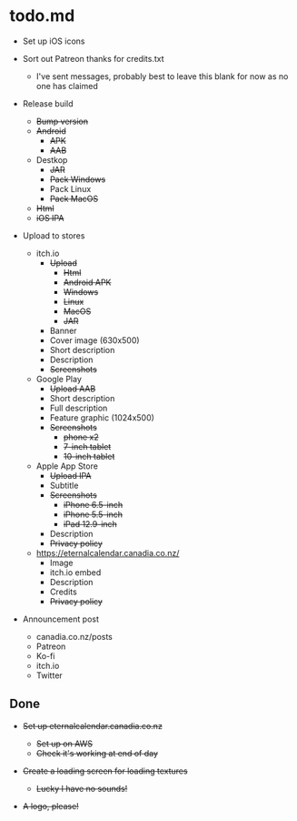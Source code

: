 # todo.md

  + Set up iOS icons

  + Sort out Patreon thanks for credits.txt
      - I've sent messages, probably best to leave this blank for now as no one has claimed
      
  + Release build
      - ~~Bump version~~
      - ~~Android~~
          - ~~APK~~
          - ~~AAB~~
      - Destkop
          - ~~JAR~~
          - ~~Pack Windows~~
          - Pack Linux
          - ~~Pack MacOS~~
      - ~~Html~~
      - ~~iOS IPA~~
      
  + Upload to stores
      - itch.io
          - ~~Upload~~
              - ~~Html~~
              - ~~Android APK~~
              - ~~Windows~~
              - ~~Linux~~
              - ~~MacOS~~
              - ~~JAR~~
          - Banner
          - Cover image (630x500)
          - Short description
          - Description
          - ~~Screenshots~~
      - Google Play
          - ~~Upload AAB~~
          - Short description
          - Full description
          - Feature graphic (1024x500)
          - ~~Screenshots~~
              - ~~phone x2~~
              - ~~7-inch tablet~~
              - ~~10-inch tablet~~
      - Apple App Store
          - ~~Upload IPA~~
          - Subtitle
          - ~~Screenshots~~
              - ~~iPhone 6.5-inch~~
              - ~~iPhone 5.5-inch~~
              - ~~iPad 12.9-inch~~
          - Description
          - ~~Privacy policy~~
      - https://eternalcalendar.canadia.co.nz/
          - Image
          - itch.io embed
          - Description
          - Credits
          - ~~Privacy policy~~
          
  + Announcement post
      - canadia.co.nz/posts
      - Patreon
      - Ko-fi
      - itch.io
      - Twitter          
      
## Done
  
  + ~~Set up eternalcalendar.canadia.co.nz~~
      - ~~Set up on AWS~~
      - ~~Check it's working at end of day~~
  
  + ~~Create a loading screen for loading textures~~
      - ~~Lucky I have no sounds!~~

  + ~~A logo, please!~~
  